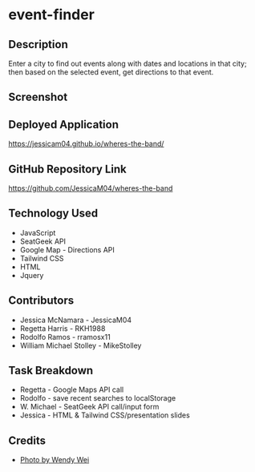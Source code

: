# event-finder

## Description

Enter a city to find out events along with dates and locations in that city; then based on the selected event, get directions to that event.

## Screenshot

## Deployed Application
https://jessicam04.github.io/wheres-the-band/

## GitHub Repository Link
https://github.com/JessicaM04/wheres-the-band

## Technology Used
- JavaScript
- SeatGeek API
- Google Map - Directions API
- Tailwind CSS
- HTML
- Jquery

## Contributors
- Jessica McNamara - JessicaM04
- Regetta Harris - RKH1988
- Rodolfo Ramos - rramosx11
- William Michael Stolley - MikeStolley

## Task Breakdown
- Regetta - Google Maps API call
- Rodolfo - save recent searches to localStorage
- W. Michael - SeatGeek API call/input form
- Jessica - HTML & Tailwind CSS/presentation slides

## Credits
- <a href="https://www.pexels.com/photo/people-having-a-concert-1190297/" title="People Having a Concert">Photo by Wendy Wei</a>
